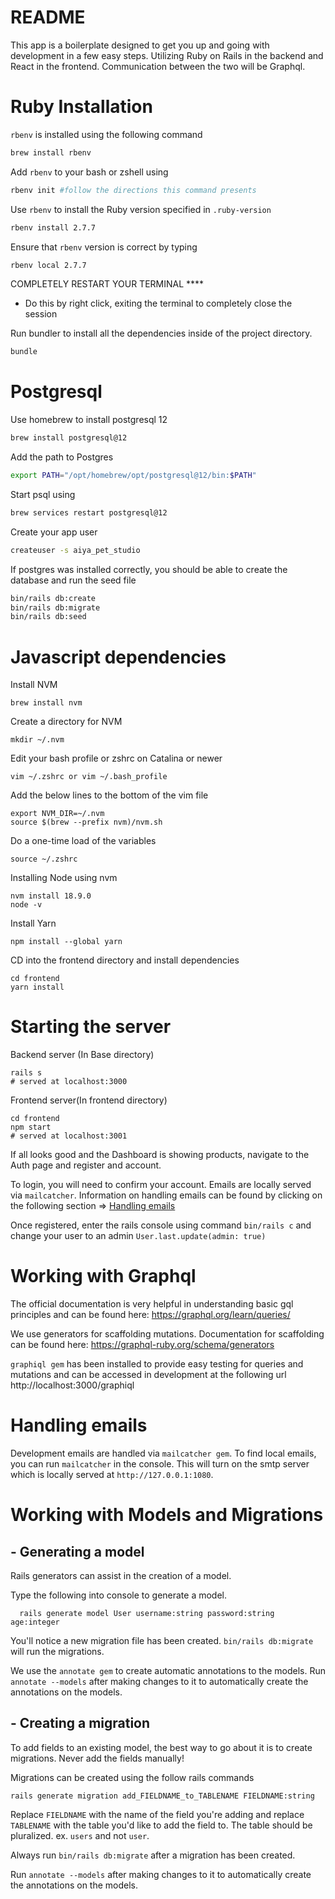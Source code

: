 # README

This app is a boilerplate designed to get you up and going with development in a few easy steps.
Utilizing Ruby on Rails in the backend and React in the frontend.
Communication between the two will be Graphql.

# Ruby Installation
`rbenv` is installed using the following command
```sh
brew install rbenv
```

Add `rbenv` to your bash or zshell using 
```sh
rbenv init #follow the directions this command presents
```

Use `rbenv` to install the Ruby version specified in `.ruby-version`
```sh
rbenv install 2.7.7
```

Ensure that `rbenv` version is correct by typing
```sh
rbenv local 2.7.7
```

COMPLETELY RESTART YOUR TERMINAL ****
- Do this by right click, exiting the terminal to completely close the session

Run bundler to install all the dependencies inside of the project directory.
```sh
bundle
```

# Postgresql
Use homebrew to install postgresql 12
```sh
brew install postgresql@12
```
Add the path to Postgres
```sh
export PATH="/opt/homebrew/opt/postgresql@12/bin:$PATH"
```
Start psql using
```sh
brew services restart postgresql@12
```
Create your app user
```sh
createuser -s aiya_pet_studio
```
If postgres was installed correctly, you should be able to create the database and run the seed file
```sh
bin/rails db:create
bin/rails db:migrate
bin/rails db:seed
```

# Javascript dependencies
Install NVM
```shell
brew install nvm
```

Create a directory for NVM
```shell
mkdir ~/.nvm
```

Edit your bash profile or zshrc on Catalina or newer
```shell
vim ~/.zshrc or vim ~/.bash_profile
```
Add the below lines to the bottom of the vim file
```shell
export NVM_DIR=~/.nvm
source $(brew --prefix nvm)/nvm.sh
```

Do a one-time load of the variables
```shell
source ~/.zshrc
```

Installing Node using nvm
```shell
nvm install 18.9.0
node -v
```
Install Yarn
```shell
npm install --global yarn
```
CD into the frontend directory and install dependencies
```shell
cd frontend
yarn install
```

# Starting the server
Backend server (In Base directory)
```shell
rails s
# served at localhost:3000
```
Frontend server(In frontend directory)
```shell
cd frontend
npm start
# served at localhost:3001
```
If all looks good and the Dashboard is showing products, navigate to the Auth page and register and account.

To login, you will need to confirm your account. Emails are locally served via `mailcatcher`. Information on handling emails can be found by clicking on the following section => [Handling emails](#handling-emails)

Once registered, enter the rails console using command `bin/rails c` and change your user to an admin
`User.last.update(admin: true)`

# Working with Graphql
The official documentation is very helpful in understanding basic gql principles and can be found here:
https://graphql.org/learn/queries/

We use generators for scaffolding mutations. Documentation for scaffolding can be found here:
https://graphql-ruby.org/schema/generators

`graphiql gem` has been installed to provide easy testing for queries and mutations and can be accessed in development at the following url
http://localhost:3000/graphiql

# Handling emails
Development emails are handled via `mailcatcher gem`. To find local emails, you can run `mailcatcher` in the console. This will turn on the smtp server which is locally served at `http://127.0.0.1:1080`.

# Working with Models and Migrations
## - Generating a model
Rails generators can assist in the creation of a model.

Type the following into console to generate a model.
```shell
  rails generate model User username:string password:string age:integer
```

You'll notice a new migration file has been created. `bin/rails db:migrate` will run the migrations.

We use the `annotate gem` to create automatic annotations to the models. Run `annotate --models` after making changes to it to automatically create the annotations on the models.

## - Creating a migration
To add fields to an existing model, the best way to go about it is to create migrations. Never add the fields manually!

Migrations can be created using the follow rails commands
```shell
rails generate migration add_FIELDNAME_to_TABLENAME FIELDNAME:string
```

Replace `FIELDNAME` with the name of the field you're adding and replace `TABLENAME` with the table you'd like to add the field to. The table should be pluralized. ex. `users` and not `user`.

Always run `bin/rails db:migrate` after a migration has been created.

Run `annotate --models` after making changes to it to automatically create the annotations on the models.